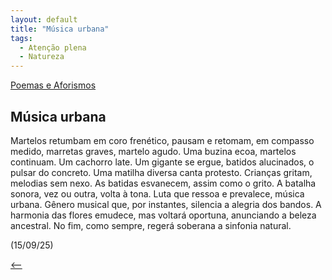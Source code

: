 ```yaml
---
layout: default
title: "Música urbana"
tags:
  - Atenção plena
  - Natureza
--- 
```




[Poemas e Aforismos](./)

## Música urbana

Martelos retumbam em coro frenético, pausam e retomam, em compasso medido, marretas graves, martelo agudo. Uma buzina ecoa, martelos continuam. Um cachorro late. Um gigante se ergue, batidos alucinados, o pulsar do concreto. Uma matilha diversa canta protesto. Crianças gritam, melodias sem nexo. As batidas esvanecem, assim como o grito. A batalha sonora, vez ou outra, volta à tona. Luta que ressoa e prevalece, música urbana. Gênero musical que, por instantes, silencia a alegria dos bandos. A harmonia das flores emudece, mas voltará oportuna, anunciando a beleza ancestral. No fim, como sempre, regerá soberana a sinfonia natural.

(15/09/25)

[<--](./)